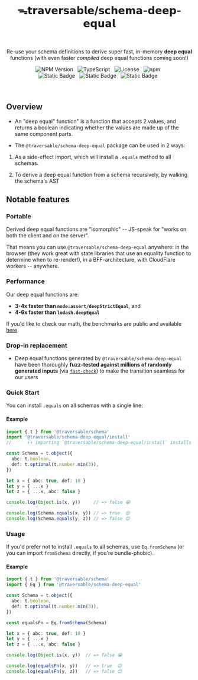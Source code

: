 <br />
  <h1 align="center">ᯓ𝘁𝗿𝗮𝘃𝗲𝗿𝘀𝗮𝗯𝗹𝗲/𝘀𝗰𝗵𝗲𝗺𝗮-𝗱𝗲𝗲𝗽-𝗲𝗾𝘂𝗮𝗹</h1>
<br />

<p align="center">
Re-use your schema definitions to derive super fast, in-memory <b>deep equal</b> functions (with even faster <em>compiled</em> deep equal functions coming soon!)
</p>

<div align="center">
  <img alt="NPM Version" src="https://img.shields.io/npm/v/%40traversable%2Fschema-deep-equal?style=flat-square&logo=npm&label=npm&color=blue">
  &nbsp;
  <img alt="TypeScript" src="https://img.shields.io/badge/TypeScript-5.5%2B-blue?style=flat-square&logo=TypeScript&logoColor=4a9cf6">
  &nbsp;
  <img alt="License" src="https://img.shields.io/static/v1?label=License&message=MIT&labelColor=59636e&color=838a93">
  &nbsp;
  <img alt="npm" src="https://img.shields.io/npm/dt/@traversable/schema-deep-equal?style=flat-square">
  &nbsp;
</div>

<div align="center">
  <!-- <img alt="npm bundle size (scoped)" src="https://img.shields.io/bundlephobia/minzip/%40traversable/schema-deep-equal?style=flat-square&label=size">
  &nbsp; -->
  <img alt="Static Badge" src="https://img.shields.io/badge/%F0%9F%8C%B2-tree--shakeable-brightgreen?labelColor=white">
  &nbsp;
  <img alt="Static Badge" src="https://img.shields.io/badge/ESM-supported-2d9574?style=flat-square&logo=JavaScript">
  &nbsp;
  <img alt="Static Badge" src="https://img.shields.io/badge/CJS-supported-2d9574?style=flat-square&logo=Node.JS">
  &nbsp;
</div>

<br />
<br />


## Overview

- An "deep equal" function" is a function that accepts 2 values, and returns a boolean indicating whether the values
are made up of the same component parts.

- The `@traversable/schema-deep-equal` package can be used in 2 ways: 

1. As a side-effect import, which will install a `.equals` method to all schemas. 

2. To derive a deep equal function from a schema recursively, by walking the schema's AST

## Notable features

### Portable

Derived deep equal functions are "isomorphic" -- JS-speak for "works on both the client and on the server".

That means you can use `@traversable/schema-deep-equal` anywhere: in the browser (they work great with state
libraries that use an equality function to determine when to re-render!), in a BFF-architecture, with
CloudFlare workers -- anywhere.

### Performance

Our deep equal functions are:

- **3-4x faster than `node:assert/deepStrictEqual`**, and 
- **4-6x faster than `lodash.deepEqual`**

If you'd like to check our math, the benchmarks are public and available [here](https://github.com/traversable/schema/tree/main/benchmarks).

### Drop-in replacement

- Deep equal functions generated by `@traversable/schema-deep-equal` have been thoroughly 
    **fuzz-tested against millions of randomly generated inputs** 
    (via [`fast-check`](https://github.com/dubzzz/fast-check)) to make the transition
    seamless for our users

### Quick Start

You can install `.equals` on all schemas with a single line:

#### Example

```typescript
import { t } from '@traversable/schema'
import '@traversable/schema-deep-equal/install'
//      ↑↑ importing `@traversable/schema-deep-equal/install` installs `.equal` on all schemas

const Schema = t.object({
  abc: t.boolean,
  def: t.optional(t.number.min(3)),
})

let x = { abc: true, def: 10 }
let y = { ...x }
let z = { ...x, abc: false }

console.log(Object.is(x, y))     // => false 😭

console.log(Schema.equals(x, y)) // => true  😌
console.log(Schema.equals(y, z)) // => false 😌
```

### Usage

If you'd prefer not to install `.equals` to all schemas, use `Eq.fromSchema` 
(or you can import `fromSchema` directly, if you're bundle-phobic).

#### Example

```typescript
import { t } from '@traversable/schema'
import { Eq } from '@traversable/schema-deep-equal'

const Schema = t.object({
  abc: t.boolean,
  def: t.optional(t.number.min(3)),
})

const equalsFn = Eq.fromSchema(Schema)

let x = { abc: true, def: 10 }
let y = { ...x }
let z = { ...x, abc: false }

console.log(Object.is(x, y))  // => false 😭

console.log(equalsFn(x, y))   // => true  😌
console.log(equalsFn(y, z))   // => false 😌
```
